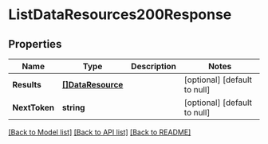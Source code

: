 # ListDataResources200Response

## Properties
Name | Type | Description | Notes
------------ | ------------- | ------------- | -------------
**Results** | [**[]DataResource**](DataResource.md) |  | [optional] [default to null]
**NextToken** | **string** |  | [optional] [default to null]

[[Back to Model list]](../README.md#documentation-for-models) [[Back to API list]](../README.md#documentation-for-api-endpoints) [[Back to README]](../README.md)

